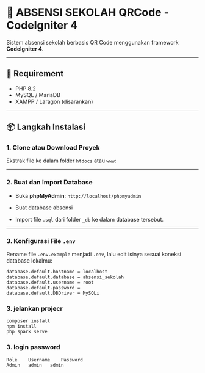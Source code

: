 # 📘 ABSENSI SEKOLAH QRCode - CodeIgniter 4

Sistem absensi sekolah berbasis QR Code menggunakan framework **CodeIgniter 4**.

---

## 🧱 Requirement

- PHP 8.2
- MySQL / MariaDB
- XAMPP / Laragon (disarankan)

---

## 📦 Langkah Instalasi

### 1. Clone atau Download Proyek

Ekstrak file ke dalam folder `htdocs` atau `www`:


---

### 2. Buat dan Import Database

- Buka **phpMyAdmin**: `http://localhost/phpmyadmin`
- Buat database absensi

- Import file `.sql` dari folder `_db` ke dalam database tersebut.

---

### 3. Konfigurasi File `.env`

Rename file `.env.example` menjadi `.env`, lalu edit isinya sesuai koneksi database lokalmu:

```env
database.default.hostname = localhost
database.default.database = absensi_sekolah
database.default.username = root
database.default.password =
database.default.DBDriver = MySQLi
```
### 3. jelankan projecr
```
composer install
npm install
php spark serve
```
### 3. login password
```
Role	Username	Password
Admin	admin	admin
```
